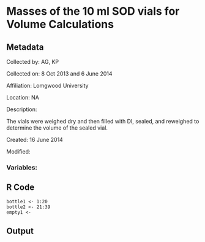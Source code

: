 # Masses of the 10 ml SOD vials for Volume Calculations

## Metadata

Collected by: AG, KP

Collected on: 8 Oct 2013 and 6 June 2014

Affiliation: Lomgwood University 

Location: NA

Description: 

The vials were weighed dry and then filled with DI, sealed, and reweighed to  determine the volume of the sealed vial.

Created: 16 June 2014

Modified:

### Variables:


## R Code

    bottle1 <- 1:20
    bottle2 <- 21:39
    empty1 <- 
    

## Output


